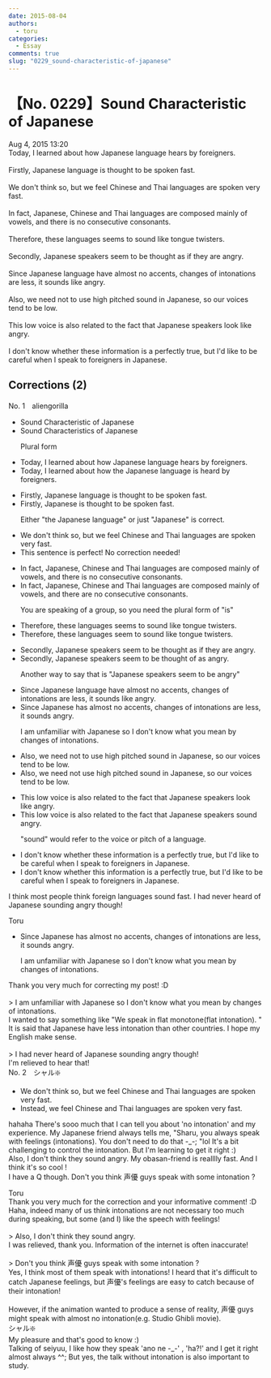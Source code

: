 ```yaml
---
date: 2015-08-04
authors:
  - toru
categories:
  - Essay
comments: true
slug: "0229_sound-characteristic-of-japanese"
---
```


# 【No. 0229】Sound Characteristic of Japanese
<div class="date">Aug 4, 2015 13:20</div>
<div id="post"><div id="body_show_ori">
Today, I learned about how Japanese language hears by foreigners.<br/><br/>Firstly, Japanese language is thought to be spoken fast.<br/><br/>We don't think so, but we feel Chinese and Thai languages are spoken very fast.<br/><br/>In fact, Japanese, Chinese and Thai languages are composed mainly of vowels, and there is no consecutive consonants.<br/><br/>Therefore, these languages seems to sound like tongue twisters.<br/><br/>Secondly, Japanese speakers seem to be thought as if they are angry.<br/><br/>Since Japanese language have almost no accents, changes of intonations are less, it sounds like angry.<br/><br/>Also, we need not to use high pitched sound in Japanese, so our voices tend to be low.<br/><br/>This low voice is also related to the fact that Japanese speakers look like angry.<br/><br/>I don't know whether these information is a perfectly true, but I'd like to be careful when I speak to foreigners in Japanese.
</div></div>

<!-- more -->


## Corrections (2)
<div id="block"><div class="first_name"> No. 1　<span class="just_name">aliengorilla</span></div><div id="block2">
<ul class="correction_field">
<li class="incorrect">Sound Characteristic of Japanese</li>
<li class="corrected correct">
Sound <span class="f_red">Characteristics </span>of Japanese
<p class="correction_comment">Plural form</p>
</li>
</ul>
<ul class="correction_field">
<li class="incorrect">Today, I learned about how Japanese language hears by foreigners.</li>
<li class="corrected correct">
Today, I learned about how <span class="f_red">the </span>Japanese language <span class="f_red">is heard </span>by foreigners.
</li>
</ul>
<ul class="correction_field">
<li class="incorrect">Firstly, Japanese language is thought to be spoken fast.</li>
<li class="corrected correct">
Firstly, Japanese is thought to be spoken fast.
<p class="correction_comment">Either "the Japanese language" or just "Japanese" is correct.</p>
</li>
</ul>
<ul class="correction_field">
<li class="incorrect">We don't think so, but we feel Chinese and Thai languages are spoken very fast.</li>
<li class="corrected perfect">This sentence is perfect! No correction needed!</li>
</ul>
<ul class="correction_field">
<li class="incorrect">In fact, Japanese, Chinese and Thai languages are composed mainly of vowels, and there is no consecutive consonants.</li>
<li class="corrected correct">
In fact, Japanese, Chinese and Thai languages are composed mainly of vowels, and there <span class="f_red">are </span>no consecutive consonants.
<p class="correction_comment">You are speaking of a group, so you need the plural form of "is"</p>
</li>
</ul>
<ul class="correction_field">
<li class="incorrect">Therefore, these languages seems to sound like tongue twisters.</li>
<li class="corrected correct">
Therefore, these languages <span class="f_red">seem </span>to sound like tongue twisters.
</li>
</ul>
<ul class="correction_field">
<li class="incorrect">Secondly, Japanese speakers seem to be thought as if they are angry.</li>
<li class="corrected correct">
Secondly, Japanese speakers seem to be thought <span class="f_red">of as</span> angry.
<p class="correction_comment">Another way to say that is "Japanese speakers seem to be angry"</p>
</li>
</ul>
<ul class="correction_field">
<li class="incorrect">Since Japanese language have almost no accents, changes of intonations are less, it sounds like angry.</li>
<li class="corrected correct">
Since Japanese <span class="f_red">has </span>almost no accents, <span class="f_blue">changes of intonations are less</span>, it sounds angry.
<p class="correction_comment">I am unfamiliar with Japanese so I don't know what you mean by changes of intonations.</p>
</li>
</ul>
<ul class="correction_field">
<li class="incorrect">Also, we need not to use high pitched sound in Japanese, so our voices tend to be low.</li>
<li class="corrected correct">
Also, we need not use high pitched sound in Japanese, so our voices tend to be low.
</li>
</ul>
<ul class="correction_field">
<li class="incorrect">This low voice is also related to the fact that Japanese speakers look like angry.</li>
<li class="corrected correct">
This low voice is also related to the fact that Japanese speakers <span class="f_red">sound </span>angry.
<p class="correction_comment">"sound" would refer to the voice or pitch of a language.</p>
</li>
</ul>
<ul class="correction_field">
<li class="incorrect">I don't know whether these information is a perfectly true, but I'd like to be careful when I speak to foreigners in Japanese.</li>
<li class="corrected correct">
I don't know whether <span class="f_red">this </span>information is a perfectly true, but I'd like to be careful when I speak to foreigners in Japanese.
</li>
</ul>
<p class="comment_small">
 I think most people think foreign languages sound fast. I had never heard of Japanese sounding angry though!
</p>

</div><div class="name"><span class="just_name">Toru</span><br><div class="quote_field"><ul class="correction_field">
<li class="corrected correct">
Since Japanese <span class="f_red">has </span>almost no accents, <span class="f_blue">changes of intonations are less</span>, it sounds angry.
<p class="correction_comment">
I am unfamiliar with Japanese so I don't know what you mean by changes of intonations.
</p>
</li>
</ul></div>
Thank you very much for correcting my post! :D<br/><br/>&gt; I am unfamiliar with Japanese so I don't know what you mean by changes of intonations.<br/>I wanted to say something like "We speak in flat monotone(flat intonation). " It is said that Japanese have less intonation than other countries. I hope my English make sense.<br/><br/>&gt; I had never heard of Japanese sounding angry though!<br/>I'm relieved to hear that!
</div>
</div>
<div id="block"><div class="first_name"> No. 2　<span class="just_name">シャル❇️</span></div><div id="block2">
<ul class="correction_field">
<li class="incorrect">We don't think so, but we feel Chinese and Thai languages are spoken very fast.</li>
<li class="corrected correct">
Instead, we feel Chinese and Thai languages are spoken very fast.
</li>
</ul>
<p class="comment_small">
 hahaha There's sooo much that I can tell you about 'no intonation' and my experience. My Japanese friend always tells me, "Sharu, you always speak with feelings (intonations). You don't need to do that -_-; "lol It's a bit challenging to control the intonation. But I'm learning to get it right :)
 <br/>
 Also, I don't think they sound angry. My obasan-friend is realllly fast. And I think it's so cool !
 <br/>
 I have a Q though. Don't you think 声優 guys speak with some intonation ?
</p>

</div><div class="name"><span class="just_name">Toru</span><br>
Thank you very much for the correction and your informative comment! :D<br/>Haha, indeed many of us think intonations are not necessary too much during speaking, but some (and I) like the speech with feelings!<br/><br/>&gt; Also, I don't think they sound angry.<br/>I was relieved, thank you. Information of the internet is often inaccurate!<br/><br/>&gt; Don't you think 声優 guys speak with some intonation ?<br/>Yes, I think most of them speak with intonations! I heard that it's difficult to catch Japanese feelings, but 声優's feelings are easy to catch because of their intonation! <br/><br/>However, if the animation wanted to produce a sense of reality, 声優 guys might speak with almost no intonation(e.g. Studio Ghibli movie).
</div>
<div class="name"><span class="just_name">シャル❇️</span><br>
My pleasure and that's good to know :)<br/>Talking of seiyuu, I like how they speak 'ano ne -_-' , 'ha?!' and I get it right almost always ^^; But yes, the talk without intonation is also important to study.
</div>
</div>
